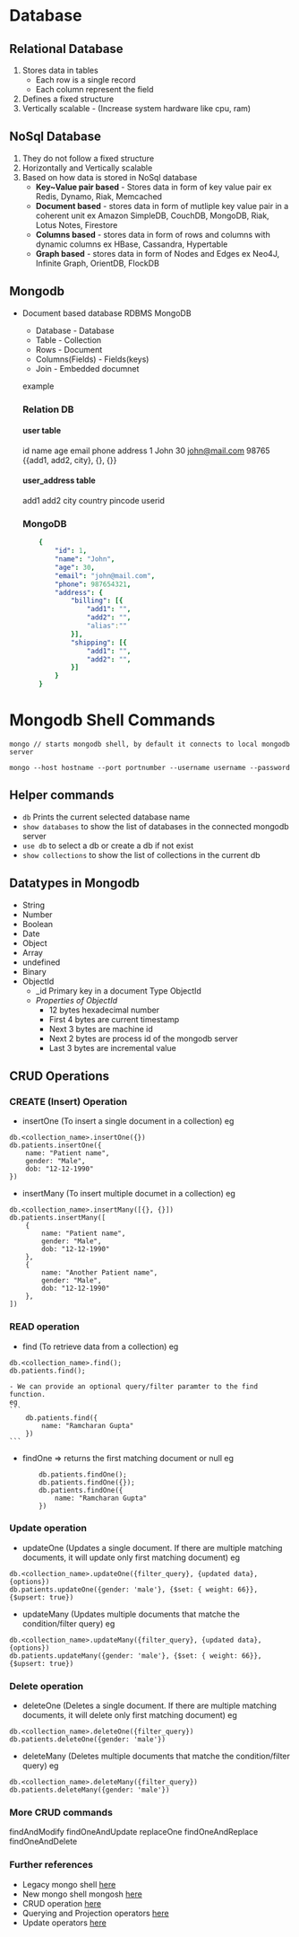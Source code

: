 # Database
## Relational Database
1. Stores data in tables
    - Each row is a single record
    - Each column represent the field
2. Defines a fixed structure
3. Vertically scalable - (Increase system hardware like cpu, ram)

## NoSql Database
1. They do not follow a fixed structure
2. Horizontally and Vertically scalable
3. Based on how data is stored in NoSql database
    - **Key~Value pair based** - Stores data in form of key value pair
        ex Redis, Dynamo, Riak, Memcached
    - **Document based** - stores data in form of mutliple key value pair in a coherent unit
        ex Amazon SimpleDB, CouchDB, MongoDB, Riak, Lotus Notes, Firestore
    - **Columns based** - stores data in form of rows and columns with dynamic columns
        ex HBase, Cassandra, Hypertable
    - **Graph based** - stores data in form of Nodes and Edges
        ex Neo4J, Infinite Graph, OrientDB, FlockDB

## Mongodb
- Document based database
    RDBMS                   MongoDB
    - Database              - Database
    - Table                 - Collection
    - Rows                  - Document
    - Columns(Fields)       - Fields(keys)
    - Join                  - Embedded documnet

    example
    ### Relation DB
    #### user table
    id     name        age         email           phone        address
    1      John        30          john@mail.com   98765        {{add1, add2, city}, {}, {}}

    #### user_address table
    add1    add2    city    country     pincode     userid

    ### MongoDB
    ```yaml
        {
            "id": 1,
            "name": "John",
            "age": 30,
            "email": "john@mail.com",
            "phone": 987654321,
            "address": {
                "billing": [{
                    "add1": "",
                    "add2": "",
                    "alias":""
                }],
                "shipping": [{
                    "add1": "",
                    "add2": "",
                }]
            }
        }
    ```

# Mongodb Shell Commands
```terminal
mongo // starts mongodb shell, by default it connects to local mongodb server

mongo --host hostname --port portnumber --username username --password
```

## Helper commands
- `db` Prints the current selected database name
- `show databases` to show the list of databases in the connected mongodb server
- `use db` to select a db or create a db if not exist
- `show collections` to show the list of collections in the current db

## Datatypes in Mongodb
- String
- Number
- Boolean
- Date
- Object
- Array
- undefined
- Binary
- ObjectId
    - _id Primary key in a document Type ObjectId
    - *Properties of ObjectId*
        - 12 bytes hexadecimal number
        - First 4 bytes are current timestamp
        - Next 3 bytes are machine id
        - Next 2 bytes are process id of the mongodb server
        - Last 3 bytes are incremental value

## CRUD Operations
### CREATE (Insert) Operation
- insertOne (To insert a single document in a collection)
eg 
```
db.<collection_name>.insertOne({})
db.patients.insertOne({
    name: "Patient name",
    gender: "Male",
    dob: "12-12-1990"
})
```
- insertMany (To insert multiple documet in a collection)
eg
```
db.<collection_name>.insertMany([{}, {}])
db.patients.insertMany([
    {
        name: "Patient name",
        gender: "Male",
        dob: "12-12-1990"
    },
    {
        name: "Another Patient name",
        gender: "Male",
        dob: "12-12-1990"
    },
])
```

### READ operation
- find (To retrieve data from a collection)
eg
```
db.<collection_name>.find();
db.patients.find();
```

    - We can provide an optional query/filter paramter to the find function.
    eg
    ```
        db.patients.find({
            name: "Ramcharan Gupta"
        })
    ```
- findOne => returns the first matching document or null
    eg
    ```
        db.patients.findOne();
        db.patients.findOne({});
        db.patients.findOne({
            name: "Ramcharan Gupta"
        })
    ```

### Update operation
- updateOne (Updates a single document. If there are multiple matching documents, it will update only first matching document)
eg
```
db.<collection_name>.updateOne({filter_query}, {updated data}, {options})
db.patients.updateOne({gender: 'male'}, {$set: { weight: 66}}, {$upsert: true})
```
- updateMany (Updates multiple documents that matche the condition/filter query)
eg
```
db.<collection_name>.updateMany({filter_query}, {updated data}, {options})
db.patients.updateMany({gender: 'male'}, {$set: { weight: 66}}, {$upsert: true})
```

### Delete operation
- deleteOne (Deletes a single document. If there are multiple matching documents, it will delete only first matching document)
eg
```
db.<collection_name>.deleteOne({filter_query})
db.patients.deleteOne({gender: 'male'})
```
- deleteMany (Deletes multiple documents that matche the condition/filter query)
eg
```
db.<collection_name>.deleteMany({filter_query})
db.patients.deleteMany({gender: 'male'})
```

### More CRUD commands
findAndModify
findOneAndUpdate
replaceOne
findOneAndReplace
findOneAndDelete

### Further references
- Legacy mongo shell [here](https://docs.mongodb.com/manual/reference/program/mongo/)
- New mongo shell mongosh [here](https://docs.mongodb.com/mongodb-shell/)
- CRUD operation [here](https://docs.mongodb.com/manual/crud/)
- Querying and Projection operators [here](https://docs.mongodb.com/manual/reference/operator/query/)
- Update operators [here](https://docs.mongodb.com/manual/reference/operator/update/)